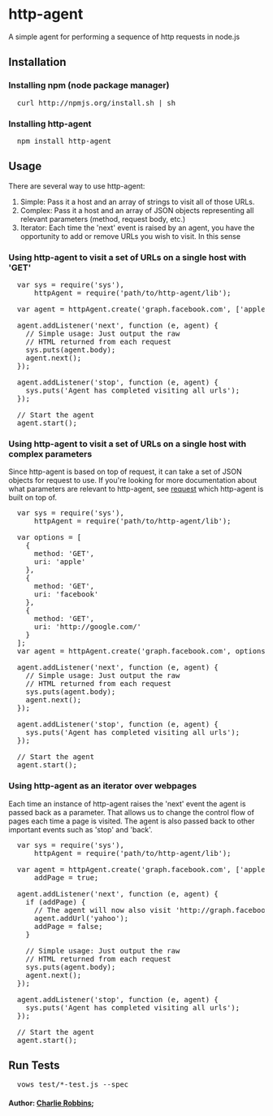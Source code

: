 # http-agent

A simple agent for performing a sequence of http requests in node.js

## Installation

### Installing npm (node package manager)
<pre>
  curl http://npmjs.org/install.sh | sh
</pre>

### Installing http-agent
<pre>
  npm install http-agent
</pre>

## Usage 

There are several way to use http-agent: 

1. Simple: Pass it a host and an array of strings to visit all of those URLs.
2. Complex: Pass it a host and an array of JSON objects representing all relevant parameters (method, request body, etc.)
3. Iterator: Each time the 'next' event is raised by an agent, you have the opportunity to add or remove URLs you wish to visit. In this sense  

### Using http-agent to visit a set of URLs on a single host with 'GET'
<pre>
  var sys = require('sys'),
      httpAgent = require('path/to/http-agent/lib');
  
  var agent = httpAgent.create('graph.facebook.com', ['apple', 'facebook', 'google']);
  
  agent.addListener('next', function (e, agent) {
    // Simple usage: Just output the raw
    // HTML returned from each request
    sys.puts(agent.body);
    agent.next();
  });
  
  agent.addListener('stop', function (e, agent) {
    sys.puts('Agent has completed visiting all urls');
  });
  
  // Start the agent
  agent.start();
</pre>

### Using http-agent to visit a set of URLs on a single host with complex parameters
Since http-agent is based on top of request, it can take a set of JSON objects for request to use. If you're looking for more documentation about what parameters are relevant to http-agent, see [request][0] which http-agent is built on top of. 

<pre>
  var sys = require('sys'),
      httpAgent = require('path/to/http-agent/lib');
  
  var options = [
    {
      method: 'GET',
      uri: 'apple'
    },
    {
      method: 'GET',
      uri: 'facebook'
    },
    {
      method: 'GET',
      uri: 'http://google.com/'
    }
  ];
  var agent = httpAgent.create('graph.facebook.com', options);
  
  agent.addListener('next', function (e, agent) {
    // Simple usage: Just output the raw
    // HTML returned from each request
    sys.puts(agent.body);
    agent.next();
  });
  
  agent.addListener('stop', function (e, agent) {
    sys.puts('Agent has completed visiting all urls');
  });
  
  // Start the agent
  agent.start();
</pre>

### Using http-agent as an iterator over webpages
Each time an instance of http-agent raises the 'next' event the agent is passed back as a parameter. That allows us to change the control flow of pages each time a page is visited. The agent is also passed back to other important events such as 'stop' and 'back'.
<pre>
  var sys = require('sys'),
      httpAgent = require('path/to/http-agent/lib');
  
  var agent = httpAgent.create('graph.facebook.com', ['apple', 'facebook', 'google']),
      addPage = true;
  
  agent.addListener('next', function (e, agent) {
    if (addPage) {
      // The agent will now also visit 'http://graph.facebook.com/yahoo'
      agent.addUrl('yahoo');
      addPage = false;
    }

    // Simple usage: Just output the raw
    // HTML returned from each request
    sys.puts(agent.body);
    agent.next();
  });
  
  agent.addListener('stop', function (e, agent) {
    sys.puts('Agent has completed visiting all urls');
  });
  
  // Start the agent
  agent.start();
</pre>

## Run Tests
<pre>
  vows test/*-test.js --spec
</pre>

#### Author: [Charlie Robbins](http://www.charlierobbins.com);

[0]: http://github.com/mikeal/node-utils/tree/master/request/
